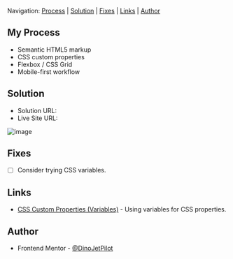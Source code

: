

Navigation: [Process](#process)  |  [Solution](#solution)  |  [Fixes](#fixes)  |  [Links](#links)  |  [Author](#author)
##

## My Process

- Semantic HTML5 markup
- CSS custom properties
- Flexbox / CSS Grid
- Mobile-first workflow

## Solution

- Solution URL: []()
- Live Site URL: []()

![image]()

## Fixes

- [ ] Consider trying CSS variables.


## Links

- [CSS Custom Properties (Variables)](https://developer.mozilla.org/en-US/docs/Web/CSS/Using_CSS_custom_properties) - Using variables for CSS properties.


## Author

- Frontend Mentor - [@DinoJetPilot](https://www.frontendmentor.io/profile/DinoJetPilot)
